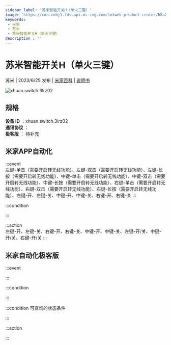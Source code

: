 ```yaml
---
sidebar_label: '苏米智能开关H（单火三键）'
image: 'https://cdn.cnbj1.fds.api.mi-img.com/iotweb-product-center/b8a222b3a732cfa072334c9e78052079_1684739206409.png?GalaxyAccessKeyId=AKVGLQWBOVIRQ3XLEW&Expires=9223372036854775807&Signature=G/PmubG0qVWvwSoXmOSh2piq3QE='
keywords: 
 - 米家
 - 苏米
 - 苏米智能开关H（单火三键）
description : ''
---
```

# 苏米智能开关H（单火三键）

苏米 | 2023/6/25 发布 | [米家百科](https://home.mi.com/webapp/content/baike/product/index.html?model=xhuan.switch.3lrz02) | [说明书](https://home.mi.com/views/introduction.html?model=xhuan.switch.3lrz02&region=cn)

![xhuan.switch.3lrz02](https://cdn.cnbj1.fds.api.mi-img.com/iotweb-product-center/b8a222b3a732cfa072334c9e78052079_1684739206409.png?GalaxyAccessKeyId=AKVGLQWBOVIRQ3XLEW&Expires=9223372036854775807&Signature=G/PmubG0qVWvwSoXmOSh2piq3QE=)

## 规格  
> 
**设备 ID** ：xhuan.switch.3lrz02  
**通讯协议** ：  
**极客版**  ： 待补充 


## 米家APP自动化  

:::event  
左键-单击（需要开启转无线功能）、左键-双击（需要开启转无线功能）、左键-长按（需要开启转无线功能）、中键-单击（需要开启转无线功能）、中键-双击（需要开启转无线功能）、中键-长按（需要开启转无线功能）、右键-单击（需要开启转无线功能）、右键-双击（需要开启转无线功能）、右键-长按（需要开启转无线功能）、左键-开、左键-关、中键-开、中键-关、右键-开、右键-关
:::

:::condition  

:::

:::action   
左键-开、左键-关、右键-开、右键-关、中键-开、中键-关、左键-开/关、中键-开/关、右键-开/关
:::

## 米家自动化极客版  

:::event  

:::

:::condition  

:::

:::condition 可查询的状态条件  

:::

:::action  

:::

        
